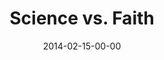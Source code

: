 ---
layout: message
category: message
series: "Heavyweights 2"
title: "Science vs. Faith"
date: 2014-02-15-00-00
message_id: 848
audio: "http://s3.amazonaws.com/crossroads-media/messages/audio/heavyweights2_02.mp3"
audio-duration: "55:16"
program: "http://s3.amazonaws.com/crossroads-media/documents/02_15-16_14Program_LO.pdf"
description: "Are science and faith mutually exclusive?"
video: "http://s3.amazonaws.com/crossroads-media/messages/video/heavyweights2_02.mp4"
video-duration: "55:16"
video-image: "http://s3.amazonaws.com/crossroads-media/images/heavyweight2_02_still.jpg"
tag: 
 - crossroads
 - crossroads-church
 - science
 - faith
 - brian-tome
 - keith-crutcher
 - program
explicit: false
---